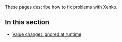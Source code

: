 These pages describe how to fix problems with Xenko.

## In this section

* [Value changes ignored at runtime](value-changes-ignored-at-runtime.md)